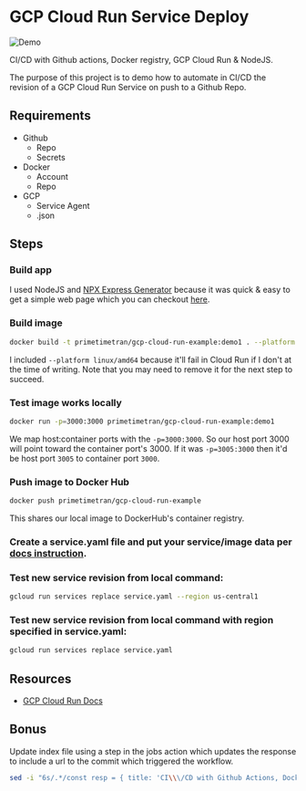 # GCP Cloud Run Service Deploy
![Demo](./demo.gif)

CI/CD with Github actions, Docker registry, GCP Cloud Run & NodeJS.

The purpose of this project is to demo how to automate in CI/CD the revision of a GCP Cloud Run Service on push to a Github Repo.

## Requirements

- Github
  - Repo
  - Secrets
- Docker
  - Account
  - Repo
- GCP
  - Service Agent
  - .json

## Steps

### Build app

I used NodeJS and [NPX Express Generator](https://expressjs.com/en/starter/generator.html) because it was quick & easy to get a simple web page which you can checkout [here](https://gcp-cloud-run-example-64gv3lpybq-uc.a.run.app/).


### Build image
```sh
docker build -t primetimetran/gcp-cloud-run-example:demo1 . --platform linux/amd64
```
I included `--platform linux/amd64` because it'll fail in Cloud Run if I don't at the time of writing. Note that you may need to remove it for the next step to succeed.

### Test image works locally

```sh
docker run -p=3000:3000 primetimetran/gcp-cloud-run-example:demo1
```

We map host:container ports with the `-p=3000:3000`. So our host port 3000 will point toward the container port's 3000. If it was `-p=3005:3000` then it'd be host port `3005` to container port `3000`.

### Push image to Docker Hub

```sh
docker push primetimetran/gcp-cloud-run-example
```
This shares our local image to DockerHub's container registry.

### Create a service.yaml file and put your service/image data per [docs instruction](https://cloud.google.com/run/docs/deploying#images).

### Test new service revision from local command:

```sh
gcloud run services replace service.yaml --region us-central1
```

### Test new service revision from local command with region specified in service.yaml:

```sh
gcloud run services replace service.yaml
```

## Resources

- [GCP Cloud Run Docs](https://cloud.google.com/run/docs/deploying#service)





## Bonus
Update index file using a step in the jobs action which updates the response to include a url to the commit which triggered the workflow.

```sh
sed -i "6s/.*/const resp = { title: 'CI\\\/CD with Github Actions, Docker, GCP Cloud Run', commitLink: '\$\{\{ github.event.repository.html_url \}\}\/commit\/\$\{\{ github.sha \}\}' }/" routes/index.js > routes/index_temp.js && mv routes/index_temp.js routes/index.js

```